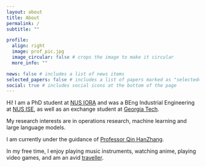 ```yaml
---
layout: about
title: About
permalink: /
subtitle: ""

profile:
  align: right
  image: prof_pic.jpg
  image_circular: false # crops the image to make it circular
  more_info: ""

news: false # includes a list of news items
selected_papers: false # includes a list of papers marked as "selected={true}"
social: true # includes social icons at the bottom of the page
---
```


Hi! I am a PhD student at [NUS IORA](https://iora.nus.edu.sg) and was a BEng Industrial Engineering at [NUS ISE](https://cde.nus.edu.sg/isem/), as well as an exchange student at [Georgia Tech](https://www.gatech.edu/). 

My research interests are in operations research, machine learning and large language models.

I am currently under the guidance of [Professor Qin HanZhang](https://hanzhangqin.com).

In my free time, I enjoy playing music instruments, watching anime, playing video games, and am an avid [traveller](/traveling).



<!-- Places I've been (I've only included China, the US and the UK as they are countries I've lived in) -->
<!-- Countries: cn, sg, jp, us, uk, do, ch, fr, it, va, es, th, my, is, no, fi, se, dk (in chronological order)  -->
<!-- China: bj, fj, gd, gx, gz, hk, hn, js, jx, qh, sc, sh, sn, xj, xz, zj (in chronological order) -->
<!-- USA: ny, mn, nd, ga, pa, nv, az, ut, il, co, md, la, fl, ma (in chronological order) -->
<!-- UK: England, Scotland (in chronological order) -->